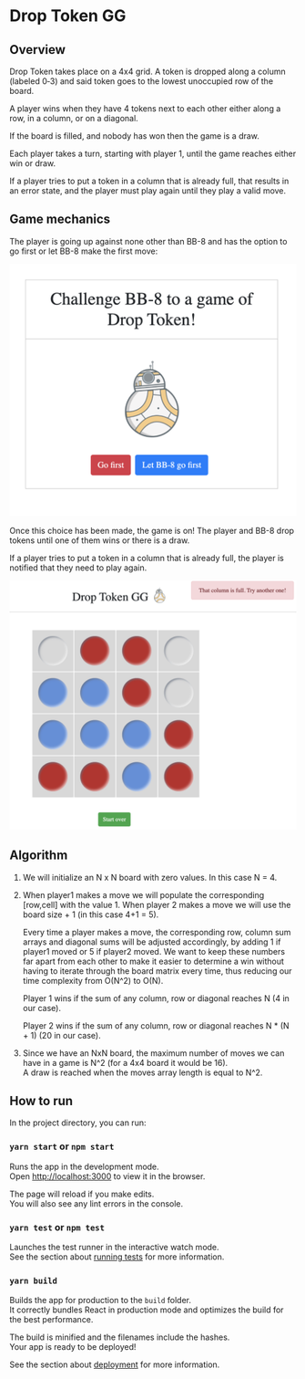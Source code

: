 # Drop Token GG

## Overview

Drop Token takes place on a 4x4 grid. A token is dropped along a column (labeled 0‐3) and said token goes to the 
lowest unoccupied row of the board. 

A player wins when they have 4 tokens next to each other either along a row, in a column, or on a
diagonal. 

If the board is filled, and nobody has won then the game is a draw. 

Each player takes a turn, starting with player 1, until the game reaches either win or draw. 

If a player tries to put a token in a column that is already full, that results in an error state, and the player must play again until they play a valid move.

## Game mechanics

The player is going up against none other than BB-8 and has the option to go first or let BB-8 make the first move:

![Game intro](docs/intro.png)

Once this choice has been made, the game is on! The player and BB-8 drop tokens until one of them wins or there is a draw.


If a player tries to put a token in a column that is already full, the player is notified that they need to play again.

![Invalid move](docs/invalidMove.png)

## Algorithm

1. We will initialize an N x N board with zero values. In this case N = 4.
   
2. When player1 makes a move we will populate the corresponding [row,cell] with the value 1.
   When player 2 makes a move we will use the board size + 1 (in this case 4+1 = 5).
   
   Every time a player makes a move, the corresponding row, column sum arrays and diagonal sums will be adjusted accordingly, by adding 1 if player1 moved or 5 if player2 moved.
   We want to keep these numbers far apart from each other to make it easier to determine a win without having to iterate through the board matrix every time, thus reducing our time complexity from O(N^2) to O(N).
   
   Player 1 wins if the sum of any column, row or diagonal reaches N (4 in our case).
   
   Player 2 wins if the sum of any column, row or diagonal reaches N * (N + 1) (20 in our case).
   
3. Since we have an NxN board, the maximum number of moves we can have in a game is N^2 (for a 4x4 board it would be 16).  
   A draw is reached when the moves array length is equal to N^2.


## How to run

In the project directory, you can run:

### `yarn start` or `npm start`

Runs the app in the development mode.<br />
Open [http://localhost:3000](http://localhost:3000) to view it in the browser.

The page will reload if you make edits.<br />
You will also see any lint errors in the console.

### `yarn test` or `npm test`

Launches the test runner in the interactive watch mode.<br />
See the section about [running tests](https://facebook.github.io/create-react-app/docs/running-tests) for more information.

### `yarn build`

Builds the app for production to the `build` folder.<br />
It correctly bundles React in production mode and optimizes the build for the best performance.

The build is minified and the filenames include the hashes.<br />
Your app is ready to be deployed!

See the section about [deployment](https://facebook.github.io/create-react-app/docs/deployment) for more information.
